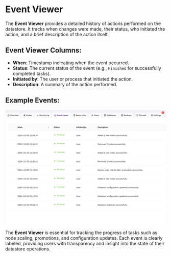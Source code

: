 # Event Viewer

The **Event Viewer** provides a detailed history of actions performed on the datastore. It tracks when changes were made, their status, who initiated the action, and a brief description of the action itself.

## Event Viewer Columns:
- **When**: Timestamp indicating when the event occurred.
- **Status**: The current status of the event (e.g., `Finished` for successfully completed tasks).
- **Initiated by**: The user or process that initiated the action.
- **Description**: A summary of the action performed.

## Example Events:

![Event viewer](../images/eventviewer.png)


The **Event Viewer** is essential for tracking the progress of tasks such as node scaling, promotions, and configuration updates. Each event is clearly labeled, providing users with transparency and insight into the state of their datastore operations.
